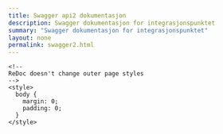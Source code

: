 ```yaml
---
title: Swagger api2 dokumentasjon
description: Swagger dokumentasjon for integrasjonspunktet
summary: "Swagger dokumentasjon for integrasjonspunktet"
layout: none
permalink: swagger2.html
---
```



<!DOCTYPE html>
<html>
  <head>
    <title>ReDoc</title>
    <!-- needed for adaptive design -->
    <meta charset="utf-8"/>
    <meta name="viewport" content="width=device-width, initial-scale=1">
    <link href="https://fonts.googleapis.com/css?family=Montserrat:300,400,700|Roboto:300,400,700" rel="stylesheet">

    <!--
    ReDoc doesn't change outer page styles
    -->
    <style>
      body {
        margin: 0;
        padding: 0;
      }	  
    </style>
  </head>
  <body>
	<div id="redoc"></div>
    <script src="https://cdn.jsdelivr.net/npm/redoc@next/bundles/redoc.standalone.js"> </script>
	  <script>
	  <!--
		var json = {"swagger":"2.0","info":{"version":"2.0","title":"Integrasjonspunkt API","x-logo":{"altText":"DIFI","backgroundColor":"#FFFFFF","href":"https://www.difi.no","url":"https://www.difi.no/_style/design/difi3/img/difi-logo-subportal@1x.png"}},"host":"127.0.0.1:9092","basePath":"/","tags":[{"name":"capabilities-controller","description":"Capabilities Controller"},{"name":"conversation-controller","description":"Conversation Controller"},{"name":"message-status-controller","description":"Message Status Controller"},{"name":"next-move-message-in-controller","description":"Next Move Message In Controller"},{"name":"next-move-message-out-controller","description":"Next Move Message Out Controller"}],"paths":{"/api/capabilities/{receiverid}":{"get":{"tags":["capabilities-controller"],"summary":"Get all capabilities","description":"Gets a list of all capabilities","operationId":"capabilitiesUsingGET","produces":["*/*"],"parameters":[{"name":"receiverid","in":"path","description":"receiverid","required":true,"type":"string"}],"responses":{"200":{"description":"Success","schema":{"type":"array","items":{"type":"string"}}},"400":{"description":"BadRequest","schema":{"type":"string"}},"401":{"description":"Unauthorized"},"403":{"description":"Forbidden"},"404":{"description":"Not Found"}},"deprecated":false}},"/api/conversations":{"get":{"tags":["conversation-controller"],"summary":"Get all conversations","description":"Gets a list of all outgoing conversations","operationId":"conversationsUsingGET","produces":["*/*"],"parameters":[{"name":"conversationId","in":"query","description":"conversationId","required":false,"type":"string"},{"name":"direction","in":"query","description":"serviceIdentifier","required":false,"type":"string","enum":["OUTGOING","INCOMING"]},{"name":"finished","in":"query","description":"finished","required":false,"type":"boolean"},{"name":"messageReference","in":"query","description":"messageReference","required":false,"type":"string"},{"name":"messageTitle","in":"query","description":"messageTitle","required":false,"type":"string"},{"name":"msh","in":"query","description":"msh","required":false,"type":"boolean"},{"name":"offset","in":"query","required":false,"type":"integer","format":"int32"},{"name":"pageNumber","in":"query","required":false,"type":"integer","format":"int32"},{"name":"pageSize","in":"query","required":false,"type":"integer","format":"int32"},{"name":"pollable","in":"query","description":"pollable","required":false,"type":"boolean"},{"name":"receiverIdentifier","in":"query","description":"receiverIdentifier","required":false,"type":"string"},{"name":"senderIdentifier","in":"query","description":"senderIdentifier","required":false,"type":"string"},{"name":"serviceIdentifier","in":"query","description":"serviceIdentifier","required":false,"type":"string"}],"responses":{"200":{"description":"Success","schema":{"type":"array","items":{"$ref":"#/definitions/Conversation"}}},"401":{"description":"Unauthorized"},"403":{"description":"Forbidden"},"404":{"description":"Not Found"}},"deprecated":false}},"/api/conversations/conversationId/{id}":{"get":{"tags":["conversation-controller"],"summary":"Get conversation","description":"Find conversation based on conversationId","operationId":"getByConversationIdUsingGET","produces":["*/*"],"parameters":[{"name":"id","in":"path","description":"conversationId","required":true,"type":"string"}],"responses":{"200":{"description":"Success","schema":{"$ref":"#/definitions/Conversation"}},"401":{"description":"Unauthorized"},"403":{"description":"Forbidden"},"404":{"description":"Not Found","schema":{"type":"string"}}},"deprecated":false}},"/api/conversations/queue":{"get":{"tags":["conversation-controller"],"summary":"Queued conversations","description":"Get all conversations with not-finished state","operationId":"queuedConversationsUsingGET","produces":["*/*"],"parameters":[{"name":"offset","in":"query","required":false,"type":"integer","format":"int32"},{"name":"pageNumber","in":"query","required":false,"type":"integer","format":"int32"},{"name":"pageSize","in":"query","required":false,"type":"integer","format":"int32"}],"responses":{"200":{"description":"Success","schema":{"type":"array","items":{"$ref":"#/definitions/Conversation"}}},"401":{"description":"Unauthorized"},"403":{"description":"Forbidden"},"404":{"description":"Not Found"}},"deprecated":false}},"/api/conversations/{id}":{"get":{"tags":["conversation-controller"],"summary":"Get conversation","description":"Find conversation based on id","operationId":"getByConvIdUsingGET","produces":["*/*"],"parameters":[{"name":"id","in":"path","description":"convId","required":true,"type":"integer","format":"int32"}],"responses":{"200":{"description":"Success","schema":{"$ref":"#/definitions/Conversation"}},"401":{"description":"Unauthorized"},"403":{"description":"Forbidden"},"404":{"description":"Not Found","schema":{"type":"string"}}},"deprecated":false}},"/api/messages/in":{"get":{"tags":["next-move-message-in-controller"],"summary":"Get all incoming messages","operationId":"findMessagesUsingGET","produces":["*/*"],"parameters":[{"name":"conversationId","in":"query","description":"conversationId","required":false,"type":"string"},{"name":"offset","in":"query","required":false,"type":"integer","format":"int32"},{"name":"pageNumber","in":"query","required":false,"type":"integer","format":"int32"},{"name":"pageSize","in":"query","required":false,"type":"integer","format":"int32"},{"name":"receiverIdentifier","in":"query","description":"receiverIdentifier","required":false,"type":"string"},{"name":"senderIdentifier","in":"query","description":"senderIdentifier","required":false,"type":"string"},{"name":"serviceIdentifier","in":"query","description":"serviceIdentifier","required":false,"type":"string"}],"responses":{"200":{"description":"Success","schema":{"type":"array","items":{"$ref":"#/definitions/StandardBusinessDocument"}}},"204":{"description":"No content","schema":{"type":"string"}},"401":{"description":"Unauthorized"},"403":{"description":"Forbidden"},"404":{"description":"Not found","schema":{"type":"string"}}},"deprecated":false}},"/api/messages/in/peek":{"get":{"tags":["next-move-message-in-controller"],"summary":"Peek and lock incoming queue","description":"Gets the first message in the incoming queue, then locks the message","operationId":"peekUsingGET","produces":["*/*"],"parameters":[{"name":"conversationId","in":"query","description":"conversationId","required":false,"type":"string"},{"name":"receiverIdentifier","in":"query","description":"receiverIdentifier","required":false,"type":"string"},{"name":"senderIdentifier","in":"query","description":"senderIdentifier","required":false,"type":"string"},{"name":"serviceIdentifier","in":"query","description":"serviceIdentifier","required":false,"type":"string"}],"responses":{"200":{"description":"Success","schema":{"$ref":"#/definitions/StandardBusinessDocument"}},"204":{"description":"No content","schema":{"type":"string"}},"401":{"description":"Unauthorized"},"403":{"description":"Forbidden"},"404":{"description":"Not Found"}},"deprecated":false}},"/api/messages/in/pop/{conversationId}":{"get":{"tags":["next-move-message-in-controller"],"summary":"Pop incoming queue","description":"Gets the ASiC for the first non locked message in the queue, unless conversationId is specified, then removes it.","operationId":"popMessageUsingGET","produces":["*/*"],"parameters":[{"name":"conversationId","in":"path","description":"ConversationId","required":true,"type":"string"}],"responses":{"200":{"description":"Success","schema":{"$ref":"#/definitions/InputStreamResource"}},"204":{"description":"No content","schema":{"type":"string"}},"401":{"description":"Unauthorized"},"403":{"description":"Forbidden"},"404":{"description":"Not Found"}},"deprecated":false}},"/api/messages/in/{conversationId}":{"delete":{"tags":["next-move-message-in-controller"],"summary":"Remove message","description":"Delete message","operationId":"deleteMessageUsingDELETE","produces":["*/*"],"parameters":[{"name":"conversationId","in":"path","description":"ConversationId","required":true,"type":"string"}],"responses":{"200":{"description":"Success","schema":{"$ref":"#/definitions/StandardBusinessDocument"}},"204":{"description":"No Content"},"401":{"description":"Unauthorized"},"403":{"description":"Forbidden"},"404":{"description":"Not Found","schema":{"type":"string"}}},"deprecated":false}},"/api/messages/out":{"get":{"tags":["next-move-message-out-controller"],"summary":"Get all messages","description":"Returns all queued messages","operationId":"getMessagesUsingGET","produces":["*/*"],"parameters":[{"name":"offset","in":"query","required":false,"type":"integer","format":"int32"},{"name":"pageNumber","in":"query","required":false,"type":"integer","format":"int32"},{"name":"pageSize","in":"query","required":false,"type":"integer","format":"int32"}],"responses":{"200":{"description":"Success","schema":{"$ref":"#/definitions/StandardBusinessDocument"}},"400":{"description":"Bad request","schema":{"type":"string"}},"401":{"description":"Unauthorized"},"403":{"description":"Forbidden"},"404":{"description":"Not Found"}},"deprecated":false},"post":{"tags":["next-move-message-out-controller"],"summary":"Create message","description":"Create a new message with the given values","operationId":"createMessageUsingPOST","consumes":["application/json;charset=UTF-8"],"produces":["*/*"],"parameters":[{"in":"body","name":"SBD","description":"Standard Business Document to send","required":true,"schema":{"$ref":"#/definitions/StandardBusinessDocument"}}],"responses":{"200":{"description":"Success","schema":{"$ref":"#/definitions/StandardBusinessDocument"}},"201":{"description":"Created"},"400":{"description":"Bad request","schema":{"type":"string"}},"401":{"description":"Unauthorized"},"403":{"description":"Forbidden"},"404":{"description":"Not Found"}},"deprecated":false}},"/api/messages/out/multipart":{"post":{"tags":["next-move-message-out-controller"],"summary":"Create and send multipart message","description":"Create and send a new message with the given values","operationId":"createAndSendMessageUsingPOST","consumes":["multipart/form-data"],"produces":["*/*"],"parameters":[{"in":"formData","name":"SBD","description":"Standard Business Document to send","required":true,"schema":{"type":"string"}}],"responses":{"200":{"description":"Success","schema":{"$ref":"#/definitions/StandardBusinessDocument"}},"201":{"description":"Created"},"400":{"description":"Bad request","schema":{"type":"string"}},"401":{"description":"Unauthorized"},"403":{"description":"Forbidden"},"404":{"description":"Not Found"}},"deprecated":false}},"/api/messages/out/{conversationId}":{"get":{"tags":["next-move-message-out-controller"],"summary":"Get message","description":"Returns message with given conversationId","operationId":"getMessageUsingGET","produces":["*/*"],"parameters":[{"name":"conversationId","in":"path","description":"conversationId","required":true,"type":"string"}],"responses":{"200":{"description":"Success","schema":{"$ref":"#/definitions/StandardBusinessDocument"}},"400":{"description":"Bad request","schema":{"type":"string"}},"401":{"description":"Unauthorized"},"403":{"description":"Forbidden"},"404":{"description":"Not Found"}},"deprecated":false},"post":{"tags":["next-move-message-out-controller"],"summary":"Send message","description":"Send the message with supplied conversationId","operationId":"sendMessageUsingPOST","consumes":["application/json"],"produces":["*/*"],"parameters":[{"name":"conversationId","in":"path","description":"conversationId","required":true,"type":"string"}],"responses":{"200":{"description":"Success","schema":{"$ref":"#/definitions/StandardBusinessDocument"}},"201":{"description":"Created"},"400":{"description":"Bad request","schema":{"type":"string"}},"401":{"description":"Unauthorized"},"403":{"description":"Forbidden"},"404":{"description":"Not Found"}},"deprecated":false},"put":{"tags":["next-move-message-out-controller"],"summary":"Upload file","description":"Upload a file to the message with supplied conversationId","operationId":"uploadFileUsingPUT","consumes":["application/json"],"produces":["*/*"],"parameters":[{"name":"conversationId","in":"path","description":"ConversationId","required":true,"type":"string"},{"name":"title","in":"query","description":"Title","required":false,"type":"string","allowEmptyValue":false}],"responses":{"200":{"description":"Success"},"201":{"description":"Created"},"400":{"description":"Bad request"},"401":{"description":"Unauthorized"},"403":{"description":"Forbidden"},"404":{"description":"Not Found"}},"deprecated":false}},"/api/statuses":{"get":{"tags":["message-status-controller"],"summary":"Get all statuses","description":"Get a list of all statuses with given parameters","operationId":"conversationsUsingGET_1","produces":["*/*"],"parameters":[{"name":"convId","in":"query","description":"convId","required":false,"type":"integer","format":"int32"},{"name":"conversationId","in":"query","description":"conversationId","required":false,"type":"string"},{"name":"offset","in":"query","required":false,"type":"integer","format":"int32"},{"name":"pageNumber","in":"query","required":false,"type":"integer","format":"int32"},{"name":"pageSize","in":"query","required":false,"type":"integer","format":"int32"},{"name":"status","in":"query","description":"status","required":false,"type":"string"}],"responses":{"200":{"description":"Success","schema":{"type":"array","items":{"$ref":"#/definitions/MessageStatus"}}},"401":{"description":"Unauthorized"},"403":{"description":"Forbidden"},"404":{"description":"Not Found"}},"deprecated":false}},"/api/statuses/peek":{"get":{"tags":["message-status-controller"],"summary":"Latest status","description":"Get status with latest update","operationId":"statusPeekUsingGET","produces":["*/*"],"responses":{"200":{"description":"Success","schema":{"$ref":"#/definitions/MessageStatus"}},"204":{"description":"No Content","schema":{"type":"string"}},"401":{"description":"Unauthorized"},"403":{"description":"Forbidden"},"404":{"description":"Not Found"}},"deprecated":false}},"/api/statuses/{id}":{"get":{"tags":["message-status-controller"],"summary":"Get status","description":"Get status with given id","operationId":"statusUsingGET","produces":["*/*"],"parameters":[{"name":"id","in":"path","description":"Status id","required":true,"type":"integer","format":"int32"}],"responses":{"200":{"description":"Success","schema":{"$ref":"#/definitions/MessageStatus"}},"401":{"description":"Unauthorized"},"403":{"description":"Forbidden"},"404":{"description":"Not Found","schema":{"type":"string"}}},"deprecated":false}}},"definitions":{"BusinessMessage":{"type":"object","properties":{"primaryDocumentFilename":{"type":"string"},"securityLevel":{"type":"string"}},"title":"BusinessMessage"},"BusinessScope":{"type":"object","required":["scope"],"properties":{"scope":{"type":"array","xml":{"name":"Scope","attribute":false,"wrapped":false},"items":{"$ref":"#/definitions/Scope"}}},"title":"BusinessScope"},"ContactInformation":{"type":"object","required":["contact"],"properties":{"contact":{"type":"string","xml":{"name":"Contact","attribute":false,"wrapped":false}},"contactTypeIdentifier":{"type":"string","xml":{"name":"ContactTypeIdentifier","attribute":false,"wrapped":false}},"emailAddress":{"type":"string","xml":{"name":"EmailAddress","attribute":false,"wrapped":false}},"faxNumber":{"type":"string","xml":{"name":"FaxNumber","attribute":false,"wrapped":false}},"telephoneNumber":{"type":"string","xml":{"name":"TelephoneNumber","attribute":false,"wrapped":false}}},"title":"ContactInformation"},"Conversation":{"type":"object","properties":{"convId":{"type":"integer","format":"int32"},"conversationId":{"type":"string"},"direction":{"type":"string","enum":["OUTGOING","INCOMING"]},"finished":{"type":"boolean"},"lastUpdate":{"type":"string"},"messageReference":{"type":"string"},"messageStatuses":{"type":"array","items":{"$ref":"#/definitions/MessageStatus"}},"messageTitle":{"type":"string"},"msh":{"type":"boolean"},"receiverIdentifier":{"type":"string"},"senderIdentifier":{"type":"string"},"serviceIdentifier":{"type":"string","enum":["DPO","DPV","DPI_DIGITAL","DPI_PRINT","DPF","DPE_INNSYN","DPE_DATA","DPE_RECEIPT","UNKNOWN"]}},"title":"Conversation"},"CorrelationInformation":{"type":"object","properties":{"expectedResponseDateTime":{"type":"string","xml":{"name":"ExpectedResponseDateTime","attribute":false,"wrapped":false}},"requestingDocumentCreationDateTime":{"type":"string","format":"date-time","xml":{"name":"RequestingDocumentCreationDateTime","attribute":false,"wrapped":false}},"requestingDocumentInstanceIdentifier":{"type":"string","xml":{"name":"RequestingDocumentInstanceIdentifier","attribute":false,"wrapped":false}}},"title":"CorrelationInformation"},"DocumentIdentification":{"type":"object","required":["creationDateAndTime","instanceIdentifier","standard","type","typeVersion"],"properties":{"creationDateAndTime":{"type":"string","xml":{"name":"CreationDateAndTime","attribute":false,"wrapped":false}},"instanceIdentifier":{"type":"string","xml":{"name":"InstanceIdentifier","attribute":false,"wrapped":false}},"multipleType":{"type":"boolean","xml":{"name":"MultipleType","attribute":false,"wrapped":false}},"standard":{"type":"string","xml":{"name":"Standard","attribute":false,"wrapped":false}},"type":{"type":"string","xml":{"name":"Type","attribute":false,"wrapped":false}},"typeVersion":{"type":"string","xml":{"name":"TypeVersion","attribute":false,"wrapped":false}}},"title":"DocumentIdentification"},"File":{"type":"object","properties":{"absolute":{"type":"boolean"},"absoluteFile":{"$ref":"#/definitions/File"},"absolutePath":{"type":"string"},"canonicalFile":{"$ref":"#/definitions/File"},"canonicalPath":{"type":"string"},"directory":{"type":"boolean"},"file":{"type":"boolean"},"freeSpace":{"type":"integer","format":"int64"},"hidden":{"type":"boolean"},"name":{"type":"string"},"parent":{"type":"string"},"parentFile":{"$ref":"#/definitions/File"},"path":{"type":"string"},"totalSpace":{"type":"integer","format":"int64"},"usableSpace":{"type":"integer","format":"int64"}},"title":"File"},"InputStream":{"type":"object","title":"InputStream"},"InputStreamResource":{"type":"object","properties":{"description":{"type":"string"},"file":{"$ref":"#/definitions/File"},"filename":{"type":"string"},"inputStream":{"$ref":"#/definitions/InputStream"},"open":{"type":"boolean"},"readable":{"type":"boolean"},"uri":{"$ref":"#/definitions/URI"},"url":{"$ref":"#/definitions/URL"}},"title":"InputStreamResource"},"Manifest":{"type":"object","required":["manifestItem"],"properties":{"manifestItem":{"type":"array","xml":{"name":"ManifestItem","attribute":false,"wrapped":false},"items":{"$ref":"#/definitions/ManifestItem"}},"numberOfItems":{"type":"integer","format":"int64","xml":{"name":"NumberOfItems","attribute":false,"wrapped":false}}},"title":"Manifest"},"ManifestItem":{"type":"object","required":["mimeTypeQualifierCode","uniformResourceIdentifier"],"properties":{"description":{"type":"string","xml":{"name":"Description","attribute":false,"wrapped":false}},"languageCode":{"type":"string","xml":{"name":"LanguageCode","attribute":false,"wrapped":false}},"mimeTypeQualifierCode":{"type":"string","xml":{"name":"MimeTypeQualifierCode","attribute":false,"wrapped":false}},"uniformResourceIdentifier":{"type":"string","xml":{"name":"UniformResourceIdentifier","attribute":false,"wrapped":false}}},"title":"ManifestItem"},"MessageStatus":{"type":"object","properties":{"convId":{"type":"integer","format":"int32"},"conversationId":{"type":"string"},"description":{"type":"string"},"lastUpdate":{"type":"string"},"rawReceipt":{"type":"string"},"statId":{"type":"integer","format":"int32"},"status":{"type":"string"}},"title":"MessageStatus"},"Page«Conversation»":{"type":"object","properties":{"content":{"type":"array","items":{"$ref":"#/definitions/Conversation"}},"first":{"type":"boolean"},"last":{"type":"boolean"},"number":{"type":"integer","format":"int32"},"numberOfElements":{"type":"integer","format":"int32"},"size":{"type":"integer","format":"int32"},"sort":{"$ref":"#/definitions/Sort"},"totalElements":{"type":"integer","format":"int64"},"totalPages":{"type":"integer","format":"int32"}},"title":"Page«Conversation»"},"Page«MessageStatus»":{"type":"object","properties":{"content":{"type":"array","items":{"$ref":"#/definitions/MessageStatus"}},"first":{"type":"boolean"},"last":{"type":"boolean"},"number":{"type":"integer","format":"int32"},"numberOfElements":{"type":"integer","format":"int32"},"size":{"type":"integer","format":"int32"},"sort":{"$ref":"#/definitions/Sort"},"totalElements":{"type":"integer","format":"int64"},"totalPages":{"type":"integer","format":"int32"}},"title":"Page«MessageStatus»"},"Page«StandardBusinessDocument»":{"type":"object","properties":{"content":{"type":"array","items":{"$ref":"#/definitions/StandardBusinessDocument"}},"first":{"type":"boolean"},"last":{"type":"boolean"},"number":{"type":"integer","format":"int32"},"numberOfElements":{"type":"integer","format":"int32"},"size":{"type":"integer","format":"int32"},"sort":{"$ref":"#/definitions/Sort"},"totalElements":{"type":"integer","format":"int64"},"totalPages":{"type":"integer","format":"int32"}},"title":"Page«StandardBusinessDocument»"},"PartnerIdentification":{"type":"object","properties":{"authority":{"type":"string","xml":{"name":"Authority","attribute":true,"wrapped":false}},"value":{"type":"string"}},"title":"PartnerIdentification"},"Receiver":{"type":"object","required":["identifier"],"properties":{"contactInformation":{"type":"array","xml":{"name":"ContactInformation","attribute":false,"wrapped":false},"items":{"$ref":"#/definitions/ContactInformation"}},"identifier":{"xml":{"name":"Identifier","attribute":false,"wrapped":false},"$ref":"#/definitions/PartnerIdentification"}},"title":"Receiver"},"Scope":{"type":"object","required":["type"],"properties":{"identifier":{"type":"string","xml":{"name":"Identifier","attribute":false,"wrapped":false}},"instanceIdentifier":{"type":"string","xml":{"name":"InstanceIdentifier","attribute":false,"wrapped":false}},"scopeInformation":{"type":"array","xml":{"name":"ScopeInformation","attribute":false,"wrapped":false},"items":{"$ref":"#/definitions/CorrelationInformation"}},"type":{"type":"string","xml":{"name":"Type","attribute":false,"wrapped":false}}},"title":"Scope"},"Sender":{"type":"object","required":["identifier"],"properties":{"contactInformation":{"type":"array","xml":{"name":"ContactInformation","attribute":false,"wrapped":false},"items":{"$ref":"#/definitions/ContactInformation"}},"identifier":{"xml":{"name":"Identifier","attribute":false,"wrapped":false},"$ref":"#/definitions/PartnerIdentification"}},"title":"Sender"},"Sort":{"type":"object","title":"Sort"},"StandardBusinessDocument":{"type":"object","required":["any","standardBusinessDocumentHeader"],"properties":{"any":{"description":"The payload of the document","$ref":"#/definitions/BusinessMessage"},"standardBusinessDocumentHeader":{"xml":{"name":"StandardBusinessDocumentHeader","attribute":false,"wrapped":false},"$ref":"#/definitions/StandardBusinessDocumentHeader"}},"title":"StandardBusinessDocument","description":"Standard Business Document"},"StandardBusinessDocumentHeader":{"type":"object","required":["businessScope","documentIdentification","headerVersion","receiver","sender"],"properties":{"businessScope":{"xml":{"name":"BusinessScope","attribute":false,"wrapped":false},"$ref":"#/definitions/BusinessScope"},"documentIdentification":{"xml":{"name":"DocumentIdentification","attribute":false,"wrapped":false},"$ref":"#/definitions/DocumentIdentification"},"headerVersion":{"type":"string","xml":{"name":"HeaderVersion","attribute":false,"wrapped":false}},"manifest":{"xml":{"name":"Manifest","attribute":false,"wrapped":false},"$ref":"#/definitions/Manifest"},"receiver":{"type":"array","xml":{"name":"Receiver","attribute":false,"wrapped":false},"items":{"$ref":"#/definitions/Receiver"}},"sender":{"type":"array","xml":{"name":"Sender","attribute":false,"wrapped":false},"items":{"$ref":"#/definitions/Sender"}}},"title":"StandardBusinessDocumentHeader"},"URI":{"type":"object","properties":{"absolute":{"type":"boolean"},"authority":{"type":"string"},"fragment":{"type":"string"},"host":{"type":"string"},"opaque":{"type":"boolean"},"path":{"type":"string"},"port":{"type":"integer","format":"int32"},"query":{"type":"string"},"rawAuthority":{"type":"string"},"rawFragment":{"type":"string"},"rawPath":{"type":"string"},"rawQuery":{"type":"string"},"rawSchemeSpecificPart":{"type":"string"},"rawUserInfo":{"type":"string"},"scheme":{"type":"string"},"schemeSpecificPart":{"type":"string"},"userInfo":{"type":"string"}},"title":"URI"},"URL":{"type":"object","properties":{"authority":{"type":"string"},"content":{"type":"object"},"defaultPort":{"type":"integer","format":"int32"},"file":{"type":"string"},"host":{"type":"string"},"path":{"type":"string"},"port":{"type":"integer","format":"int32"},"protocol":{"type":"string"},"query":{"type":"string"},"ref":{"type":"string"},"userInfo":{"type":"string"}},"title":"URL"}}};

        Redoc.init(json, {
        }, document.getElementById('redoc'));
	  -->
	  </script>
  </body>
</html>
